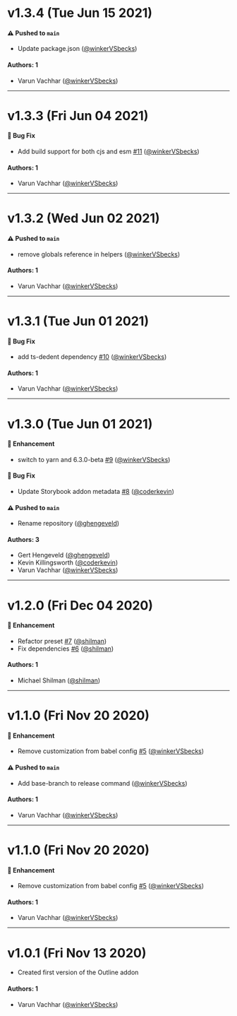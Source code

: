 # v1.3.4 (Tue Jun 15 2021)

#### ⚠️ Pushed to `main`

- Update package.json ([@winkerVSbecks](https://github.com/winkerVSbecks))

#### Authors: 1

- Varun Vachhar ([@winkerVSbecks](https://github.com/winkerVSbecks))

---

# v1.3.3 (Fri Jun 04 2021)

#### 🐛 Bug Fix

- Add build support for both cjs and esm [#11](https://github.com/chromaui/storybook-addon-outline/pull/11) ([@winkerVSbecks](https://github.com/winkerVSbecks))

#### Authors: 1

- Varun Vachhar ([@winkerVSbecks](https://github.com/winkerVSbecks))

---

# v1.3.2 (Wed Jun 02 2021)

#### ⚠️ Pushed to `main`

- remove globals reference in helpers ([@winkerVSbecks](https://github.com/winkerVSbecks))

#### Authors: 1

- Varun Vachhar ([@winkerVSbecks](https://github.com/winkerVSbecks))

---

# v1.3.1 (Tue Jun 01 2021)

#### 🐛 Bug Fix

- add ts-dedent dependency [#10](https://github.com/chromaui/storybook-addon-outline/pull/10) ([@winkerVSbecks](https://github.com/winkerVSbecks))

#### Authors: 1

- Varun Vachhar ([@winkerVSbecks](https://github.com/winkerVSbecks))

---

# v1.3.0 (Tue Jun 01 2021)

#### 🚀 Enhancement

- switch to yarn and 6.3.0-beta [#9](https://github.com/chromaui/storybook-addon-outline/pull/9) ([@winkerVSbecks](https://github.com/winkerVSbecks))

#### 🐛 Bug Fix

- Update Storybook addon metadata [#8](https://github.com/chromaui/storybook-addon-outline/pull/8) ([@coderkevin](https://github.com/coderkevin))

#### ⚠️ Pushed to `main`

- Rename repository ([@ghengeveld](https://github.com/ghengeveld))

#### Authors: 3

- Gert Hengeveld ([@ghengeveld](https://github.com/ghengeveld))
- Kevin Killingsworth ([@coderkevin](https://github.com/coderkevin))
- Varun Vachhar ([@winkerVSbecks](https://github.com/winkerVSbecks))

---

# v1.2.0 (Fri Dec 04 2020)

#### 🚀 Enhancement

- Refactor preset [#7](https://github.com/chromaui/storybook-addon-outline/pull/7) ([@shilman](https://github.com/shilman))
- Fix dependencies [#6](https://github.com/chromaui/storybook-addon-outline/pull/6) ([@shilman](https://github.com/shilman))

#### Authors: 1

- Michael Shilman ([@shilman](https://github.com/shilman))

---

# v1.1.0 (Fri Nov 20 2020)

#### 🚀 Enhancement

- Remove customization from babel config [#5](https://github.com/chromaui/storybook-addon-outline/pull/5) ([@winkerVSbecks](https://github.com/winkerVSbecks))

#### ⚠️ Pushed to `main`

- Add base-branch to release command ([@winkerVSbecks](https://github.com/winkerVSbecks))

#### Authors: 1

- Varun Vachhar ([@winkerVSbecks](https://github.com/winkerVSbecks))

---

# v1.1.0 (Fri Nov 20 2020)

#### 🚀 Enhancement

- Remove customization from babel config [#5](https://github.com/chromaui/storybook-addon-outline/pull/5) ([@winkerVSbecks](https://github.com/winkerVSbecks))

#### Authors: 1

- Varun Vachhar ([@winkerVSbecks](https://github.com/winkerVSbecks))

---

# v1.0.1 (Fri Nov 13 2020)

- Created first version of the Outline addon

#### Authors: 1

- Varun Vachhar ([@winkerVSbecks](https://github.com/winkerVSbecks))
